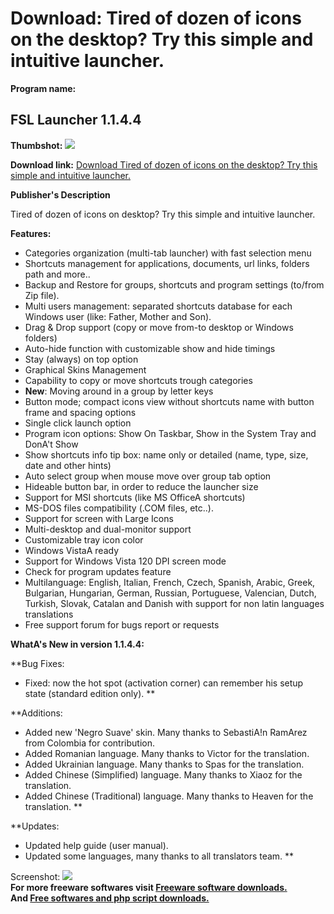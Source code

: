 # Download: Tired of dozen of icons on the desktop? Try this simple and intuitive launcher.

**Program name:**

## FSL Launcher 1.1.4.4

  
**Thumbshot:** ![](http://www.freewarefiles.com/screenshot/fslauncher11_md.gif)   
  
**Download link:** [Download Tired of dozen of icons on the desktop? Try this simple and intuitive launcher.](http://freesoftwares.boysofts.com/FSL-Launcher_program_21831.html)  
  


**Publisher's Description**  
  


Tired of dozen of icons on desktop? Try this simple and intuitive launcher. 

**Features:**

  * Categories organization (multi-tab launcher) with fast selection menu 
  * Shortcuts management for applications, documents, url links, folders path and more.. 
  * Backup and Restore for groups, shortcuts and program settings (to/from Zip file). 
  * Multi users management: separated shortcuts database for each Windows user (like: Father, Mother and Son). 
  * Drag & Drop support (copy or move from-to desktop or Windows folders) 
  * Auto-hide function with customizable show and hide timings 
  * Stay (always) on top option 
  * Graphical Skins Management 
  * Capability to copy or move shortcuts trough categories 
  * **New**: Moving around in a group by letter keys 
  * Button mode; compact icons view without shortcuts name with button frame and spacing options 
  * Single click launch option 
  * Program icon options: Show On Taskbar, Show in the System Tray and DonA't Show 
  * Show shortcuts info tip box: name only or detailed (name, type, size, date and other hints) 
  * Auto select group when mouse move over group tab option 
  * Hideable button bar, in order to reduce the launcher size 
  * Support for MSI shortcuts (like MS OfficeA shortcuts) 
  * MS-DOS files compatibility (.COM files, etc..). 
  * Support for screen with Large Icons 
  * Multi-desktop and dual-monitor support 
  * Customizable tray icon color 
  * Windows VistaA ready 
  * Support for Windows Vista 120 DPI screen mode 
  * Check for program updates feature 
  * Multilanguage: English, Italian, French, Czech, Spanish, Arabic, Greek, Bulgarian, Hungarian, German, Russian, Portuguese, Valencian, Dutch, Turkish, Slovak, Catalan and Danish with support for non latin languages translations 
  * Free support forum for bugs report or requests 

**WhatA's New in version 1.1.4.4:**

**Bug Fixes: 

  * Fixed: now the hot spot (activation corner) can remember his setup state (standard edition only). 
**

**Additions: 

  * Added new 'Negro Suave' skin. Many thanks to SebastiA!n RamArez from Colombia for contribution. 
  * Added Romanian language. Many thanks to Victor for the translation. 
  * Added Ukrainian language. Many thanks to Spas for the translation. 
  * Added Chinese (Simplified) language. Many thanks to Xiaoz for the translation. 
  * Added Chinese (Traditional) language. Many thanks to Heaven for the translation. 
**

**Updates: 

  * Updated help guide (user manual). 
  * Updated some languages, many thanks to all translators team. 
**

  
  
Screenshot: ![](http://www.freewarefiles.com/screenshot/fslauncher11.gif)   
**For more freeware softwares visit [Freeware software downloads.](http://freesoftwares.boysofts.com/)**   
**And [Free softwares and php script downloads.](http://www.boysofts.com/)**
